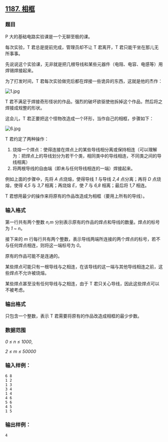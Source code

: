 ## [1187. 相框](https://www.acwing.com/problem/content/1189/)

### 题目

P 大的基础电路实验课是一个无聊至极的课。

每次实验，T 君总是提前完成，管理员却不让 T 君离开，T 君只能干坐在那儿无所事事。

先说说这个实验课，无非就是把几根导线和某些元器件（电阻、电容、电感等）用焊锡焊接起来。

为了打发时间，T 君每次实验做完后都在焊接一些诡异的东西，这就是他的杰作：

 ![1.jpg](https://cdn.acwing.com/media/article/image/2019/11/28/19_ed9721b211-1.jpg)

T 君不满足于焊接奇形怪状的作品，强烈的破坏欲驱使他拆掉这个作品，然后将之焊接成规整的形状。

这会儿，T 君正要把这个怪物改造成一个环形，当作自己的相框，步骤如下：

 ![6.jpg](https://cdn.acwing.com/media/article/image/2019/11/28/19_fc8659a411-6.jpg)

T 君约定了两种操作：

1. 烧熔一个焊点：使得连接在焊点上的某些导线相分离或保持相连（可以理解为：把焊点上的导线划分为若干个类，相同类中的导线相连，不同类之间的导线相离）
2. 将两根导线的自由端（即未与任何导线相连的一端）焊接起来。

例如上面的步骤中，先将 *A* 点烧熔，使得导线 *1* 与导线 *2,4* 点分离；再将 *D* 点烧熔，使得 *4,5* 与 *3,7* 相离；再烧熔 *E*，使 *7* 与 *6,8* 相离；最后将 *1,7* 相连。

T 君想用最少的操作来将原有的作品改造成为相框（要用上所有的导线）。

### 输入格式

第一行共有两个整数 *n,m* 分别表示原有的作品的焊点和导线的数量。焊点的标号为 *1 ~ n*。

接下来的 *m* 行每行共有两个整数，表示导线两端所连接的两个焊点的标号，若不与任何焊点相连，则将这一端标号为 *0*。

原有的作品可能不是连通的。

某些焊点可能只有一根导线与之相连，在该导线的这一端与其他导线相连之前，这些焊点不允许被烧熔。

某些焊点甚至没有任何导线与之相连，由于 T 君只关心导线，因此这些焊点可以不被考虑。

### 输出格式

只包含一个整数，表示 T 君需要将原有的作品改造成相框的最少步数。

### 数据范围

*0 ≤ n ≤ 1000*,

*2 ≤ m ≤ 50000*

### 输入样例：

```
6 8
1 2
1 3
3 4
1 4
4 6
5 6
4 5
1 5
```

### 输出样例：

```
4
```
